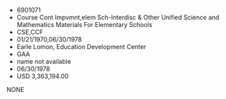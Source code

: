 * 6901071
* Course Cont Impvmnt,elem Sch-Interdisc &amp; Other Unified      Science and Mathematics Materials For Elementary Schools
* CSE,CCF
* 01/21/1970,06/30/1978
* Earle Lomon, Education Development Center
* GAA
*   name not available
* 06/30/1978
* USD 3,363,194.00

NONE